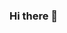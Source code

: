 ### Hi there 👋

<!--
**cindyy0402/cindyy0402** is a ✨ _special_ ✨ repository because its `README.md` (this file) appears on your GitHub profile.

Here are some ideas to get you started:

- 🔭 I have one dod in my house. ...
- 🌱 I like to lister music in my free time.
- 👯 My favorite fruit is apple.
- 🤔 I’m looking for help with ...
- 💬 Ask me about ...
- 📫 How to reach me: ...
- 😄 Pronouns: ...
- ⚡ Fun fact: ...
-->
